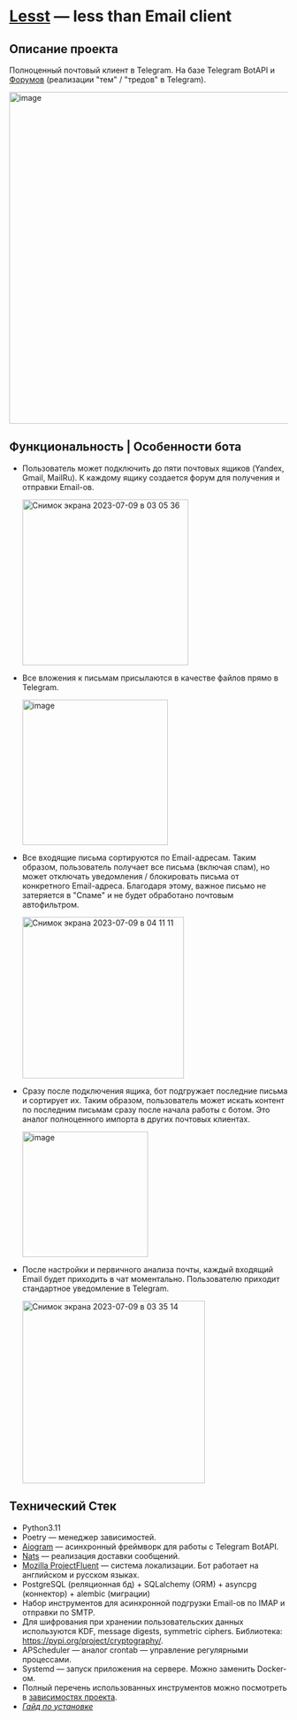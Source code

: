 # <a href="https://t.me/LesstRobot">Lesst</a> — less than Email client

## Описание проекта

Полноценный почтовый клиент в Telegram. На базе Telegram BotAPI
и <a href="https://telegram.org/blog/ultimate-privacy-topics-2-0/ru#temi-2-0">Форумов</a> (реализации "тем" / "тредов" в
Telegram).

<img width="600" alt="image" src="https://github.com/innerbots/lesst/assets/62261985/0a53cf29-a748-4710-bf64-a78f0abcb1ab">

## Функциональность | Особенности бота

- Пользователь может подключить до пяти почтовых ящиков (Yandex, Gmail, MailRu). К каждому ящику создается форум для
  получения и отправки Email-ов.

  <img width="300" alt="Снимок экрана 2023-07-09 в 03 05 36" src="https://github.com/innerbots/lesst/assets/62261985/18324140-5607-424b-971e-da4fe81c3781">

- Все вложения к письмам присылаются в качестве файлов прямо в Telegram.

  <img width="263" alt="image" src="https://github.com/innerbots/lesst/assets/62261985/09720367-67a7-4701-a23b-f71427e27f93">

- Все входящие письма сортируются по Email-адресам. Таким образом, пользователь получает все письма (включая спам), но
  может отключать уведомления / блокировать письма от конкретного Email-адреса. Благодаря этому, важное письмо не
  затеряется в "Спаме" и не будет обработано почтовым автофильтром.

  <img width="292" alt="Снимок экрана 2023-07-09 в 04 11 11" src="https://github.com/innerbots/lesst/assets/62261985/5d0f8851-3595-44b9-876a-a01d0e09a415">

- Сразу после подключения ящика, бот подгружает последние письма и сортирует их. Таким образом, пользователь может
  искать контент по последним письмам сразу после начала работы с ботом. Это аналог полноценного импорта в других
  почтовых клиентах.

  <img width="227" alt="image" src="https://github.com/innerbots/lesst/assets/62261985/2ff61ab5-fd3a-4a44-97fb-ed290a346f51">

- После настройки и первичного анализа почты, каждый входящий Email будет приходить в чат моментально. Пользователю
  приходит стандартное уведомление в Telegram.

  <img width="330" alt="Снимок экрана 2023-07-09 в 03 35 14" src="https://github.com/innerbots/lesst/assets/62261985/9b244a3f-93ac-4553-9a1c-f0c6129fd8ae">

## Технический Стек

- Python3.11
- Poetry — менеджер зависимостей.
- <a href="https://github.com/aiogram/aiogram">Aiogram</a> — асинхронный фреймворк для работы с Telegram BotAPI.
- <a href="https://nats.io/">Nats</a> — реализация доставки сообщений.
- <a href="https://projectfluent.org/">Mozilla ProjectFluent</a> — система локализации. Бот работает на английском и
  русском языках.
- PostgreSQL (реляционная бд) + SQLalchemy (ORM) + asyncpg (коннектор) + alembic (миграции)
- Набор инструментов для асинхронной подгрузки Email-ов по IMAP и отправки по SMTP.
- Для шифрования при хранении пользовательских данных используются KDF, message digests, symmetric ciphers.
  Библиотека: https://pypi.org/project/cryptography/.
- APScheduler — аналог crontab — управление регулярными процессами.
- Systemd — запуск приложения на сервере. Можно заменить Docker-ом.
- Полный перечень использованных инструментов можно посмотреть
  в <a href="https://github.com/innerbots/lesst/blob/main/pyproject.toml">зависимостях проекта</a>.
- <a href="https://github.com/innerbots/lesst/blob/main/DOCS.md">*Гайд по установке*</a>
